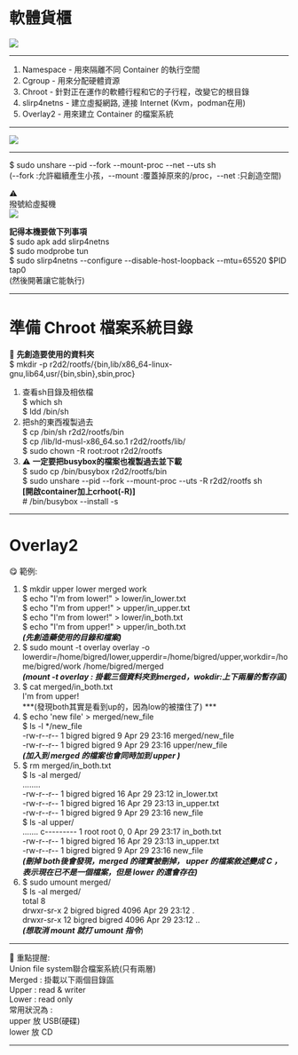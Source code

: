 # 軟體貨櫃  
![](https://i.imgur.com/NLO1BUG.png)


---
1. Namespace - 用來隔離不同 Container 的執行空間  
2. Cgroup - 用來分配硬體資源  
3. Chroot - 針對正在運作的軟體行程和它的子行程，改變它的根目錄  
4. slirp4netns - 建立虛擬網路, 連接 Internet (Kvm，podman在用)  
5. Overlay2 - 用來建立 Container 的檔案系統  


---
![](https://i.imgur.com/9NTFWt9.png)


---

\$ sudo unshare --pid --fork --mount-proc --net --uts sh  
(--fork :允許繼續產生小孩，--mount :覆蓋掉原來的/proc，--net :只創造空間)  

:warning:  
撥號給虛擬機  
![](https://i.imgur.com/D73faI5.png)

**記得本機要做下列事項**  
\$ sudo apk add slirp4netns  
\$ sudo modprobe tun  
\$ sudo slirp4netns --configure  --disable-host-loopback   --mtu=65520 \$PID tap0  
(然後開著讓它能執行)  


---
# 準備 Chroot 檔案系統目錄  
:bouquet: **先創造要使用的資料夾**  
\$ mkdir -p r2d2/rootfs/{bin,lib/x86_64-linux-gnu,lib64,usr/{bin,sbin},sbin,proc}  

  
1. 查看sh目錄及相依檔  
 \$ which sh  
\$ ldd /bin/sh   
2. 把sh的東西複製過去  
$ cp /bin/sh  r2d2/rootfs/bin  
$ cp /lib/ld-musl-x86_64.so.1  r2d2/rootfs/lib/  
$ sudo chown -R root:root  r2d2/rootfs 
3. :warning: **一定要把busybox的檔案也複製過去並下載**  
\$ sudo cp /bin/busybox  r2d2/rootfs/bin  
\$ sudo unshare --pid --fork --mount-proc --uts -R r2d2/rootfs sh  
**[開啟container加上crhoot(-R)]**  
\# /bin/busybox --install -s  


---
# Overlay2  
:yum: 範例:  
1.  $ mkdir upper lower merged work  
\$ echo "I'm from lower!" > lower/in_lower.txt  
\$ echo "I'm from upper!" > upper/in_upper.txt  
\$ echo "I'm from lower!" > lower/in_both.txt  
\$ echo "I'm from upper!" > upper/in_both.txt  
***(先創造藥使用的目錄和檔案)***  
2. \$ sudo mount -t overlay overlay -o lowerdir=/home/bigred/lower,upperdir=/home/bigred/upper,workdir=/home/bigred/work  /home/bigred/merged  
***(mount -t overlay : 掛載三個資料夾到merged，wokdir:上下兩層的暫存區)***  
3.  \$ cat merged/in_both.txt  
I'm from upper!  
***(發現both其實是看到up的，因為low的被擋住了) *** 
4. \$ echo 'new file' > merged/new_file  
\$ ls -l \*/new_file  
-rw-r--r-- 1 bigred bigred 9 Apr 29 23:16   merged/new_file  
-rw-r--r-- 1 bigred bigred 9 Apr 29 23:16   upper/new_file  
***(加入到 merged 的檔案也會同時加到 upper )***  
5.  \$ rm merged/in_both.txt  
\$ ls -al merged/  
........  
-rw-r--r--  1 bigred bigred   16 Apr 29 23:12 in_lower.txt  
-rw-r--r--  1 bigred bigred   16 Apr 29 23:13 in_upper.txt  
-rw-r--r--  1 bigred bigred    9 Apr 29 23:16 new_file  
\$ ls -al upper/  
.......
c---------  1 root   root   0, 0 Apr 29 23:17 in_both.txt  
-rw-r--r--  1 bigred bigred   16 Apr 29 23:13 in_upper.txt  
-rw-r--r--  1 bigred bigred    9 Apr 29 23:16 new_file  
***(刪掉 both後會發現，merged 的確實被刪掉， upper 的檔案敘述變成 C ，表示現在已不是一個檔案，但是 lower 的還會存在)***  
6.  \$ sudo umount merged/  
\$ ls -al merged/  
total 8  
drwxr-sr-x  2 bigred bigred 4096 Apr 29 23:12 .  
drwxr-sr-x 12 bigred bigred 4096 Apr 29 23:12 ..  
***(想取消 mount 就打 umount 指令***)  


---

:wave: 
重點提醒:  
Union file system聯合檔案系統(只有兩層)  
Merged : 掛載以下兩個目錄區   
Upper : read & writer   
Lower : read only  
常用狀況為 :   
upper 放 USB(硬碟)  
lower 放 CD  


---











 


